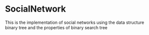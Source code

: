 # SocialNetwork
This is the implementation of social networks using the data structure binary tree and the properties of binary search tree
